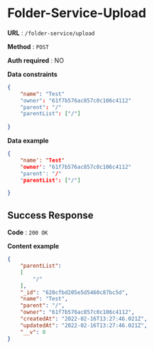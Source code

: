 # Folder-Service-Upload

**URL** : `/folder-service/upload`

**Method** : `POST`

**Auth required** : NO

**Data constraints**

```json
{
    "name": "Test"
    "owner": "61f7b576ac857c0c106c4112"
    "parent": "/"
    "parentList": ["/"]
    
}
```
**Data example**

```json
{
    "name': "Test"
    "owner': "61f7b576ac857c0c106c4112"
    "parent': "/"
    "parentList': ["/"]

}
```

## Success Response

**Code** : `200 OK`

**Content example**

```json
{
    "parentList": 
    [
        "/"
    ],
    "_id": "620cfbd205e5d5460c87bc5d",
    "name": "Test",
    "parent": "/",
    "owner": "61f7b576ac857c0c106c4112",
    "createdAt": "2022-02-16T13:27:46.021Z",
    "updatedAt": "2022-02-16T13:27:46.021Z",
    "__v": 0
}
```
